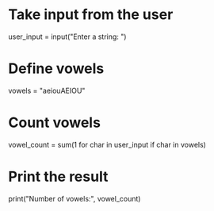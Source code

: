 # Take input from the user
user_input = input("Enter a string: ")

# Define vowels
vowels = "aeiouAEIOU"

# Count vowels
vowel_count = sum(1 for char in user_input if char in vowels)

# Print the result
print("Number of vowels:", vowel_count)

